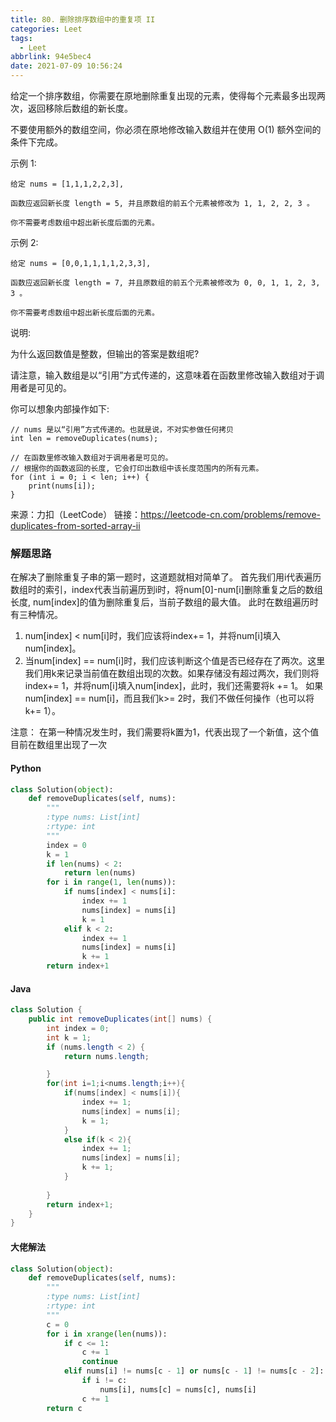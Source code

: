 ```yaml
---
title: 80. 删除排序数组中的重复项 II
categories: Leet
tags:
  - Leet
abbrlink: 94e5bec4
date: 2021-07-09 10:56:24
---
```





给定一个排序数组，你需要在原地删除重复出现的元素，使得每个元素最多出现两次，返回移除后数组的新长度。

不要使用额外的数组空间，你必须在原地修改输入数组并在使用 O(1) 额外空间的条件下完成。

示例 1:

    给定 nums = [1,1,1,2,2,3],

    函数应返回新长度 length = 5, 并且原数组的前五个元素被修改为 1, 1, 2, 2, 3 。

    你不需要考虑数组中超出新长度后面的元素。
示例 2:

    给定 nums = [0,0,1,1,1,1,2,3,3],

    函数应返回新长度 length = 7, 并且原数组的前五个元素被修改为 0, 0, 1, 1, 2, 3, 3 。

    你不需要考虑数组中超出新长度后面的元素。
说明:

为什么返回数值是整数，但输出的答案是数组呢?

请注意，输入数组是以“引用”方式传递的，这意味着在函数里修改输入数组对于调用者是可见的。

你可以想象内部操作如下:

    // nums 是以“引用”方式传递的。也就是说，不对实参做任何拷贝
    int len = removeDuplicates(nums);

    // 在函数里修改输入数组对于调用者是可见的。
    // 根据你的函数返回的长度, 它会打印出数组中该长度范围内的所有元素。
    for (int i = 0; i < len; i++) {
        print(nums[i]);
    }

来源：力扣（LeetCode）
链接：https://leetcode-cn.com/problems/remove-duplicates-from-sorted-array-ii

### 解题思路
在解决了删除重复子串的第一题时，这道题就相对简单了。
首先我们用i代表遍历数组时的索引，index代表当前遍历到i时，将num[0]-num[i]删除重复之后的数组长度,
num[index]的值为删除重复后，当前子数组的最大值。
此时在数组遍历时有三种情况。
1. num[index] < num[i]时，我们应该将index+= 1，并将num[i]填入num[index]。
2. 当num[index] == num[i]时，我们应该判断这个值是否已经存在了两次。这里我们用k来记录当前值在数组出现的次数。如果存储没有超过两次，我们则将index+= 1，并将num[i]填入num[index]，此时，我们还需要将k += 1。
如果num[index] == num[i]，而且我们k>= 2时，我们不做任何操作（也可以将k+= 1）。

注意： 在第一种情况发生时，我们需要将k置为1，代表出现了一个新值，这个值目前在数组里出现了一次

#### Python
```python
class Solution(object):
    def removeDuplicates(self, nums):
        """
        :type nums: List[int]
        :rtype: int
        """
        index = 0
        k = 1
        if len(nums) < 2:
            return len(nums)
        for i in range(1, len(nums)):
            if nums[index] < nums[i]:
                index += 1
                nums[index] = nums[i]
                k = 1
            elif k < 2:
                index += 1
                nums[index] = nums[i]
                k += 1
        return index+1
```

#### Java
```java
class Solution {
    public int removeDuplicates(int[] nums) {
        int index = 0;
        int k = 1;
        if (nums.length < 2) {
            return nums.length;

        }
        for(int i=1;i<nums.length;i++){
            if(nums[index] < nums[i]){
                index += 1;
                nums[index] = nums[i];
                k = 1;
            }
            else if(k < 2){
                index += 1;
                nums[index] = nums[i];
                k += 1;
            }
 
        }            
        return index+1;
    }
}
```

#### 大佬解法
```python
class Solution(object):
    def removeDuplicates(self, nums):
        """
        :type nums: List[int]
        :rtype: int
        """
        c = 0
        for i in xrange(len(nums)):
            if c <= 1:
                c += 1
                continue
            elif nums[i] != nums[c - 1] or nums[c - 1] != nums[c - 2]:
                if i != c:
                    nums[i], nums[c] = nums[c], nums[i]
                c += 1
        return c
```
